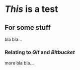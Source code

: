 # ***This*** is a **test** #

## For some **stuff** ##
bla bla...

### Relating to *Git* and *Bitbucket* ###
more bla bla...